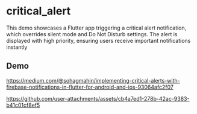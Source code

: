 # critical_alert

This demo showcases a Flutter app triggering a critical alert notification, which overrides silent mode and Do Not Disturb settings. The alert is displayed with high priority, ensuring users receive important notifications instantly

## Demo

https://medium.com/@sohagmahin/implementing-critical-alerts-with-firebase-notifications-in-flutter-for-android-and-ios-93064afc2f07

https://github.com/user-attachments/assets/cb4a7ed1-278b-42ac-9383-b41c01cf8ef5

